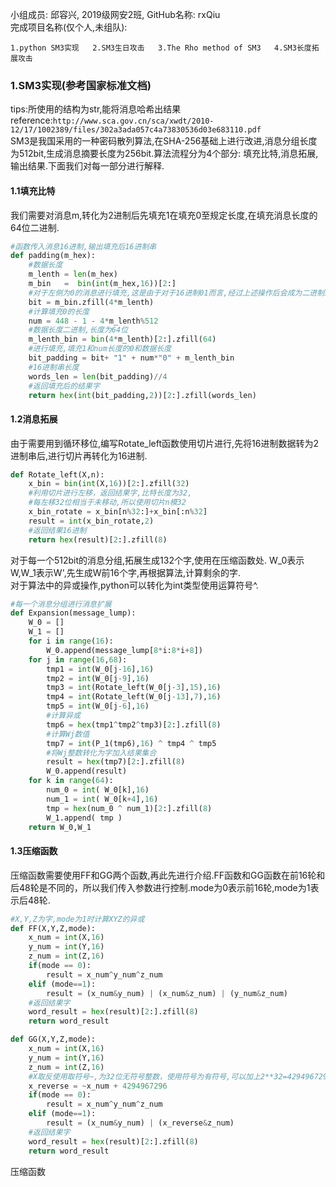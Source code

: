 小组成员: 邱容兴, 2019级网安2班, GitHub名称: rxQiu  
完成项目名称(仅个人,未组队):  


`1.python SM3实现  
2.SM3生日攻击  
3.The Rho method of SM3  
4.SM3长度拓展攻击`
  
### 1.SM3实现(参考国家标准文档)
tips:所使用的结构为str,能将消息哈希出结果  
reference:`http://www.sca.gov.cn/sca/xwdt/2010-12/17/1002389/files/302a3ada057c4a73830536d03e683110.pdf`  
SM3是我国采用的一种密码散列算法,在SHA-256基础上进行改进,消息分组长度为512bit,生成消息摘要长度为256bit.算法流程分为4个部分: 填充比特,消息拓展,输出结果.下面我们对每一部分进行解释.  
#### 1.1填充比特  
我们需要对消息m,转化为2进制后先填充1在填充0至规定长度,在填充消息长度的64位二进制.  
``` python
#函数传入消息16进制,输出填充后16进制串
def padding(m_hex):
    #数据长度
    m_lenth = len(m_hex)
    m_bin   =  bin(int(m_hex,16))[2:]
    #对于左侧为0的消息进行填充,这是由于对于16进制01而言,经过上述操作后会成为二进制1,缺少长度,所以zfill功能为在左侧补0到指定长度,即01即可成为0000 0001,而不是简单的1.
    bit = m_bin.zfill(4*m_lenth)
    #计算填充0的长度
    num = 448 - 1 - 4*m_lenth%512
    #数据长度二进制,长度为64位
    m_lenth_bin = bin(4*m_lenth)[2:].zfill(64)
    #进行填充,填充1和num长度的0和数据长度
    bit_padding = bit+ "1" + num*"0" + m_lenth_bin
    #16进制串长度
    words_len = len(bit_padding)//4
    #返回填充后的结果字
    return hex(int(bit_padding,2))[2:].zfill(words_len)
```

#### 1.2消息拓展  
由于需要用到循环移位,编写Rotate_left函数使用切片进行,先将16进制数据转为2进制串后,进行切片再转化为16进制.
``` python
def Rotate_left(X,n):
    x_bin = bin(int(X,16))[2:].zfill(32)
    #利用切片进行左移，返回结果字,比特长度为32,
    #每左移32位相当于未移动,所以使用切片n模32
    x_bin_rotate = x_bin[n%32:]+x_bin[:n%32]
    result = int(x_bin_rotate,2)
    #返回结果16进制
    return hex(result)[2:].zfill(8)
```

对于每一个512bit的消息分组,拓展生成132个字,使用在压缩函数处. W_0表示W,W_1表示W',先生成W前16个字,再根据算法,计算剩余的字.  
对于算法中的异或操作,python可以转化为int类型使用运算符号^.  
``` python
#每一个消息分组进行消息扩展
def Expansion(message_lump):
    W_0 = []
    W_1 = []
    for i in range(16):
        W_0.append(message_lump[8*i:8*i+8])
    for j in range(16,68):
        tmp1 = int(W_0[j-16],16)
        tmp2 = int(W_0[j-9],16)
        tmp3 = int(Rotate_left(W_0[j-3],15),16)
        tmp4 = int(Rotate_left(W_0[j-13],7),16)
        tmp5 = int(W_0[j-6],16)
        #计算异或
        tmp6 = hex(tmp1^tmp2^tmp3)[2:].zfill(8)
        #计算Wj数值
        tmp7 = int(P_1(tmp6),16) ^ tmp4 ^ tmp5
        #将Wj整数转化为字加入结果集合
        result = hex(tmp7)[2:].zfill(8)
        W_0.append(result)
    for k in range(64):
        num_0 = int( W_0[k],16)
        num_1 = int( W_0[k+4],16)
        tmp = hex(num_0 ^ num_1)[2:].zfill(8)
        W_1.append( tmp )
    return W_0,W_1
```

#### 1.3压缩函数  
压缩函数需要使用FF和GG两个函数,再此先进行介绍.FF函数和GG函数在前16轮和后48轮是不同的，所以我们传入参数进行控制.mode为0表示前16轮,mode为1表示后48轮.  
``` python
#X,Y,Z为字,mode为1时计算XYZ的异或
def FF(X,Y,Z,mode):
    x_num = int(X,16)
    y_num = int(Y,16)
    z_num = int(Z,16)
    if(mode == 0):
        result = x_num^y_num^z_num
    elif (mode==1):
        result = (x_num&y_num) | (x_num&z_num) | (y_num&z_num)
    #返回结果字
    word_result = hex(result)[2:].zfill(8)
    return word_result

def GG(X,Y,Z,mode):
    x_num = int(X,16)
    y_num = int(Y,16)
    z_num = int(Z,16)
    #X取反使用取符号~,为32位无符号整数，使用符号为有符号,可以加上2**32=4294967296,即与上0xFFFFFFFF
    x_reverse = ~x_num + 4294967296
    if(mode == 0):
        result = x_num^y_num^z_num
    elif (mode==1):
        result = (x_num&y_num) | (x_reverse&z_num)
    #返回结果字
    word_result = hex(result)[2:].zfill(8)
    return word_result
```

压缩函数
   
